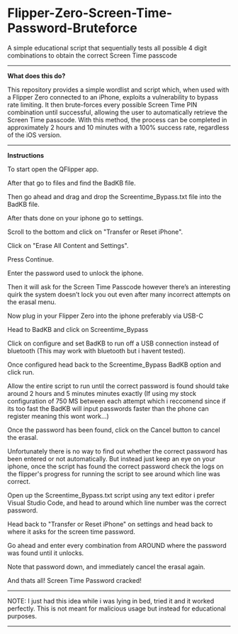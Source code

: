 # Flipper-Zero-Screen-Time-Password-Bruteforce

A simple educational script that sequentially tests all possible 4 digit combinations to obtain the correct Screen Time passcode

---

**What does this do?**

This repository provides a simple wordlist and script which, when used with a Flipper Zero connected to an iPhone, exploits a vulnerability to bypass rate limiting. It then brute-forces every possible Screen Time PIN combination until successful, allowing the user to automatically retrieve the Screen Time passcode. With this method, the process can be completed in approximately 2 hours and 10 minutes with a 100% success rate, regardless of the iOS version.

---

**Instructions**

To start open the QFlipper app.

After that go to files and find the BadKB file.

Then go ahead and drag and drop the Screentime_Bypass.txt file into the BadKB file.

After thats done on your iphone go to settings.

Scroll to the bottom and click on "Transfer or Reset iPhone".

Click on "Erase All Content and Settings".

Press Continue.

Enter the password used to unlock the iphone.

Then it will ask for the Screen Time Passcode however there’s an interesting quirk the system doesn’t lock you out even after many incorrect attempts on the erasal menu.

Now plug in your Flipper Zero into the iphone preferably via USB-C

Head to BadKB and click on Screentime_Bypass

Click on configure and set BadKB to run off a USB connection instead of bluetooth (This may work with bluetooth but i havent tested).

Once configured head back to the Screentime_Bypass BadKB option and click run.

Allow the entire script to run until the correct password is found should take around 2 hours and 5 minutes minutes exactly (If using my stock configuration of 750 MS between each attempt which i reccomend since if its too fast the BadKB will input passwords faster than the phone can register meaning this wont work...)

Once the password has been found, click on the Cancel button to cancel the erasal.

Unfortunately there is no way to find out whether the correct password has been entered or not automatically. But instead just keep an eye on your iphone, once the script has found the correct password check the logs on the flipper's progress for running the script to see around which line was correct.

Open up the Screentime_Bypass.txt script using any text editor i prefer Visual Studio Code, and head to around which line number was the correct password.

Head back to "Transfer or Reset iPhone" on settings and head back to where it asks for the screen time password.

Go ahead and enter every combination from AROUND where the password was found until it unlocks.

Note that password down, and immediately cancel the erasal again.

And thats all! Screen Time Password cracked!

---

NOTE: I just had this idea while i was lying in bed, tried it and it worked perfectly. This is not meant for malicious usage but instead for educational purposes.

---
